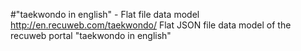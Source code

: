 #"taekwondo in english" - Flat file data model
http://en.recuweb.com/taekwondo/
Flat JSON file data model of the recuweb portal "taekwondo in english"
